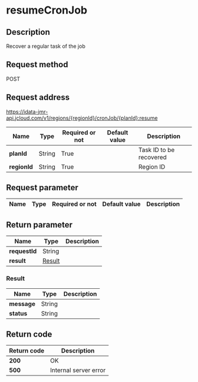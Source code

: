 # resumeCronJob


## Description
Recover a regular task of the job

## Request method
POST

## Request address
https://idata-jmr-api.jcloud.com/v1/regions/{regionId}/cronJob/{planId}:resume

|Name|Type|Required or not|Default value|Description|
|---|---|---|---|---|
|**planId**|String|True||Task ID to be recovered|
|**regionId**|String|True||Region ID|

## Request parameter
|Name|Type|Required or not|Default value|Description|
|---|---|---|---|---|


## Return parameter
|Name|Type|Description|
|---|---|---|
|**requestId**|String||
|**result**|[Result](##Result)||


### <a name="Result">Result</a>
|Name|Type|Description|
|---|---|---|
|**message**|String||
|**status**|String||

## Return code
|Return code|Description|
|---|---|
|**200**|OK|
|**500**|Internal server error|
